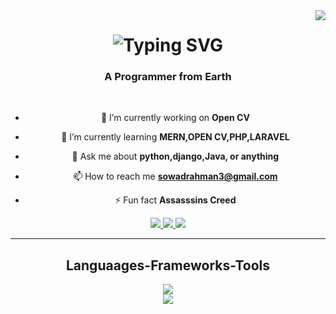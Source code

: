 <img align="right" src="https://visitor-badge.laobi.icu/badge?page_id=sowad223.sowad223" />

<h1 align="center">
  <a heref="https://git.io/typing-svg">
    <img src="https://readme-typing-svg.demolab.com?font=Fira+Code&pause=1000&random=false&width=435&lines=Hi+you+are+on+my+property...." alt="Typing SVG" /></a>
</h1>

<h3 align="center">A Programmer from Earth</h3>

</br>

<div align="center">

  - 🔭 I’m currently working on **Open CV**

  - 🌱 I’m currently learning **MERN,OPEN CV,PHP,LARAVEL**

  - 💬 Ask me about **python,django,Java, or anything**

  - 📫 How to reach me **sowadrahman3@gmail.com**

  - ⚡ Fun fact **Assasssins Creed**

</div>

<div align="center">
  <a href="mailto:sowadrahman3@gmail.com">
    <img src="https://img.shields.io/badge/Gmail-D14836?style=for-the-badge&logo=gmail&logoColor=red" target="_blank/>
  </a>
  <a href="https://codeforces.com/profile/Sowad232" target="_blank">
    <img src="https://img.shields.io/badge/Codeforces-445f9d?style=for-the-badge&logo=Codeforces&logoColor=white" target=_blank/>
  </a>
  <a href="https://www.linkedin.com/in/sowad-rahman-b9b390283/" target=_blank>
    <img src="https://img.shields.io/badge/LinkedIn-0077B5?style=for-the-badge&logo=linkedin&logoColor=white" target=_blank/>
  </a>
</div>

<hr/>

<h2 align="center"> Languaages-Frameworks-Tools</h2
</br>
<div align="center">
  <a href="https://skillicons.dev">
    <img src="https://skillicons.dev/icons?i=java,python,github,html,git" /><br>
    <img src="https://skillicons.dev/icons?i=django,php,,laravel,mysql,C++,linux," />
  </a>
</div> 

    


  
  



